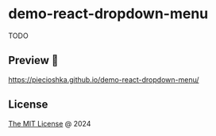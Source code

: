 # demo-react-dropdown-menu

TODO

## Preview 🎉

<https://piecioshka.github.io/demo-react-dropdown-menu/>

## License

[The MIT License](https://piecioshka.mit-license.org) @ 2024
